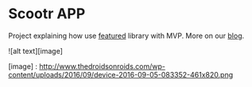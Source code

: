 # Scootr APP
Project explaining how use [featured] library with MVP. More on our [blog].

![alt text][image]



[blog]: http://www.reddit.com
[featured]: https://github.com/beworker/featured
[image] : http://www.thedroidsonroids.com/wp-content/uploads/2016/09/device-2016-09-05-083352-461x820.png
